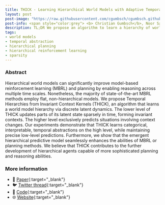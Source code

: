 ```yaml
---
title: THICK - Learning Hierarchical World Models with Adaptive Temporal Abstractions
layout: post
post-image: "https://raw.githubusercontent.com/cgumbsch/cgumbsch.github.io/master/assets/images/thick.gif"
post-info: <span style="color:grey"> <b> Christian Gumbsch</b>, Noor Sajid, Georg Martius & Martin V. Butz  </span> <br>  <span style="color:grey"> <i> ICLR</i> 2024 </span>  <span style="color:red">(spotlight, 5%)</span> <br> <a href="https://openreview.net/pdf?id=TjCDNssXKU" target="_blank" class="has-text-blue">Paper</i></a>, <a href="https://github.com/CognitiveModeling/THICK" target="_blank" class="has-text-blue">Code</i></a>, <a href="https://x.com/i/status/1786305609102410058" target="_blank" class="has-text-blue">Twitter</i></a>, <a href="https://sites.google.com/view/thick-world-models" target="_blank" class="has-text-blue">Website</i></a>   
description: TL;DR We propose an algorithm to learn a hierarchy of world models from sparse latent state changes for explainable, long-horizon planning.
tags:
- world models
- temporal abstraction
- hierarchical planning
- hierarchical reinforcement learning
- sparsity
---
```


### Abstract

Hierarchical world models can significantly improve model-based reinforcement learning (MBRL) and planning by enabling reasoning across multiple time scales. Nonetheless, the majority of state-of-the-art MBRL methods employ flat, non-hierarchical models. We propose Temporal Hierarchies from Invariant Context Kernels (THICK), an algorithm that learns a world model hierarchy via discrete latent dynamics. The lower level of THICK updates parts of its latent state sparsely in time, forming invariant contexts. The higher level exclusively predicts situations involving context changes. Our experiments demonstrate that THICK learns categorical, interpretable, temporal abstractions on the high level, while maintaining precise low-level predictions. Furthermore, we show that the emergent hierarchical predictive model seamlessly enhances the abilities of MBRL or planning methods. We believe that THICK contributes to the further development of hierarchical agents capable of more sophisticated planning and reasoning abilities.
### More information
- :scroll: [Paper](https://openreview.net/pdf?id=TjCDNssXKU){:target="_blank"}
- :bird: [Twitter thread](https://x.com/i/status/1786305609102410058){:target="_blank"}
- :snake: [Code](https://github.com/CognitiveModeling/THICK){:target="_blank"}
- :globe_with_meridians: [Website](https://sites.google.com/view/thick-world-models){:target="_blank"}
